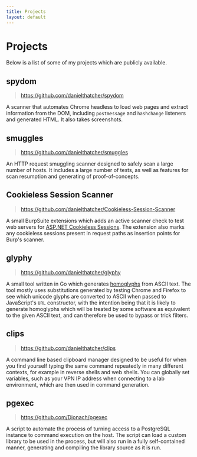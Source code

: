 ```yaml
---
title: Projects
layout: default
---
```


# Projects
Below is a list of some of my projects which are publicly available.

## spydom
> <https://github.com/danielthatcher/spydom>

A scanner that automates Chrome headless to load web pages and extract information from the DOM, including `postmessage` and `hashchange` listeners and generated HTML. It also takes screenshots.

## smuggles
> <https://github.com/danielthatcher/smuggles>

An HTTP request smuggling scanner designed to safely scan a large number of hosts. It includes a large number of tests, as well as features for scan resumption and generating of proof-of-concepts.

## Cookieless Session Scanner
> <https://github.com/danielthatcher/Cookieless-Session-Scanner>

A small BurpSuite extensions which adds an active scanner check to test web servers for [ASP.NET Cookieless Sessions](https://docs.microsoft.com/en-us/previous-versions/dotnet/articles/aa479315(v=msdn.10)). The extension also marks any cookieless sessions present in request paths as insertion points for Burp's scanner.

## glyphy
> <https://github.com/danielthatcher/glyphy>

A small tool written in Go which generates [homoglyphs](https://en.wikipedia.org/wiki/Homoglyph) from ASCII text. The tool mostly uses substitutions generated by testing Chrome and Firefox to see which unicode glyphs are converted to ASCII when passed to JavaScript's `URL` constructor, with the intention being that it is likely to generate homoglyphs which will be treated by some software as equivalent to the given ASCII text, and can therefore be used to bypass or trick filters.

## clips
> <https://github.com/danielthatcher/clips>

A command line based clipboard manager designed to be useful for when you find yourself typing the same command repeatedly in many different contexts, for example in reverse shells and web shells. You can globally set variables, such as your VPN IP address when connecting to a lab environment, which are then used in command generation.

## pgexec
> <https://github.com/Dionach/pgexec>

A script to automate the process of turning access to a PostgreSQL instance to command execution on the host. The script can load a custom library to be used in the process, but will also run in a fully self-contained manner, generating and compiling the library source as it is run.